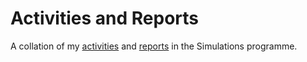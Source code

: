 # Activities and Reports

A collation of my [activities](/activities) and [reports]() in the Simulations programme.
